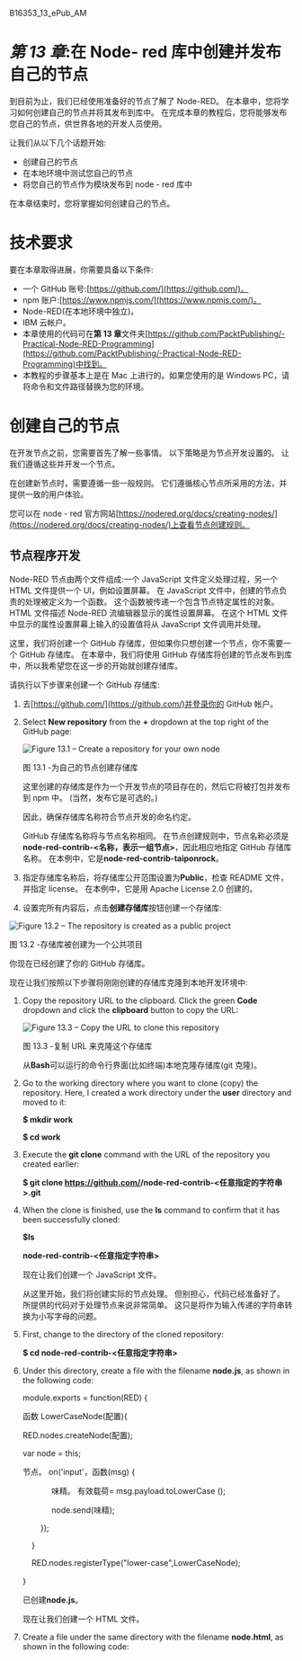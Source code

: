 B16353_13_ePub_AM <link href="css/style-JRserifv3.css" rel="stylesheet" type="text/css">

# *第 13 章*:在 Node- red 库中创建并发布自己的节点

到目前为止，我们已经使用准备好的节点了解了 Node-RED。 在本章中，您将学习如何创建自己的节点并将其发布到库中。 在完成本章的教程后，您将能够发布您自己的节点，供世界各地的开发人员使用。

让我们从以下几个话题开始:

*   创建自己的节点
*   在本地环境中测试您自己的节点
*   将您自己的节点作为模块发布到 node - red 库中

在本章结束时，您将掌握如何创建自己的节点。

# 技术要求

要在本章取得进展，你需要具备以下条件:

*   一个 GitHub 账号:[https://github.com/](https://github.com/)。
*   npm 账户:[https://www.npmjs.com/](https://www.npmjs.com/)。
*   Node-RED(在本地环境中独立)。
*   IBM 云帐户。
*   本章使用的代码可在**第 13 章**文件夹[https://github.com/PacktPublishing/-Practical-Node-RED-Programming](https://github.com/PacktPublishing/-Practical-Node-RED-Programming)中找到。
*   本教程的步骤基本上是在 Mac 上进行的。如果您使用的是 Windows PC，请将命令和文件路径替换为您的环境。

# 创建自己的节点

在开发节点之前，您需要首先了解一些事情。 以下策略是为节点开发设置的。 让我们遵循这些并开发一个节点。

在创建新节点时，需要遵循一些一般规则。 它们遵循核心节点所采用的方法，并提供一致的用户体验。

您可以在 node - red 官方网站[https://nodered.org/docs/creating-nodes/](https://nodered.org/docs/creating-nodes/)上查看节点创建规则。

## 节点程序开发

Node-RED 节点由两个文件组成:一个 JavaScript 文件定义处理过程，另一个 HTML 文件提供一个 UI，例如设置屏幕。 在 JavaScript 文件中，创建的节点负责的处理被定义为一个函数。 这个函数被传递一个包含节点特定属性的对象。 HTML 文件描述 Node-RED 流编辑器显示的属性设置屏幕。 在这个 HTML 文件中显示的属性设置屏幕上输入的设置值将从 JavaScript 文件调用并处理。

这里，我们将创建一个 GitHub 存储库，但如果你只想创建一个节点，你不需要一个 GitHub 存储库。 在本章中，我们将使用 GitHub 存储库将创建的节点发布到库中，所以我希望您在这一步的开始就创建存储库。

请执行以下步骤来创建一个 GitHub 存储库:

1.  去[https://github.com/](https://github.com/)并登录你的 GitHub 帐户。
2.  Select **New repository** from the **+** dropdown at the top right of the GitHub page:

    ![Figure 13.1 – Create a repository for your own node ](image/Figure_13.1_B16353.jpg)

    图 13.1 -为自己的节点创建存储库

    这里创建的存储库是作为一个开发节点的项目存在的，然后它将被打包并发布到 npm 中。 (当然，发布它是可选的。)

    因此，确保存储库名称符合节点开发的命名约定。

    GitHub 存储库名称将与节点名称相同。 在节点创建规则中，节点名称必须是**node-red-contrib-<名称，表示一组节点>**，因此相应地指定 GitHub 存储库名称。 在本例中，它是**node-red-contrib-taiponrock**。

3.  指定存储库名称后，将存储库公开范围设置为**Public**，检查 README 文件，并指定 license。 在本例中，它是用 Apache License 2.0 创建的。
4.  设置完所有内容后，点击**创建存储库**按钮创建一个存储库:

![Figure 13.2 – The repository is created as a public project ](image/Figure_13.2_B16353.jpg)

图 13.2 -存储库被创建为一个公共项目

你现在已经创建了你的 GitHub 存储库。

现在让我们按照以下步骤将刚刚创建的存储库克隆到本地开发环境中:

1.  Copy the repository URL to the clipboard. Click the green **Code** dropdown and click the **clipboard** button to copy the URL:

    ![Figure 13.3 – Copy the URL to clone this repository ](image/Figure_13.3_B16353.jpg)

    图 13.3 -复制 URL 来克隆这个存储库

    从**Bash**可以运行的命令行界面(比如终端)本地克隆存储库(git 克隆)。

2.  Go to the working directory where you want to clone (copy) the repository. Here, I created a work directory under the **user** directory and moved to it:

    **$ mkdir work**

    **$ cd work**

3.  Execute the **git clone** command with the URL of the repository you created earlier:

    **$ git clone https://github.com/<GitHub account>/node-red-contrib-<任意指定的字符串>.git**

4.  When the clone is finished, use the **ls** command to confirm that it has been successfully cloned:

    **$ls**

    **node-red-contrib-<任意指定字符串>**

    现在让我们创建一个 JavaScript 文件。

    从这里开始，我们将创建实际的节点处理。 但别担心，代码已经准备好了。 所提供的代码对于处理节点来说非常简单。 这只是将作为输入传递的字符串转换为小写字母的问题。

5.  First, change to the directory of the cloned repository:

    **$ cd node-red-contrib-<任意指定字符串>**

6.  Under this directory, create a file with the filename **node.js**, as shown in the following code:

    module.exports = function(RED) {

    函数 LowerCaseNode(配置){

    RED.nodes.createNode(配置);

    var node = this;

    节点。 on('input'，函数(msg) {

                 味精。 有效载荷= msg.payload.toLowerCase ();

                 node.send(味精);

            });

        }

        RED.nodes.registerType("lower-case",LowerCaseNode);

    ｝

    已创建**node.js**。

    现在让我们创建一个 HTML 文件。

7.  Create a file under the same directory with the filename **node.html**, as shown in the following code: